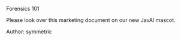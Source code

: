 Forensics 101

Please look over this marketing document on our new JavAI mascot.

Author: symmetric
